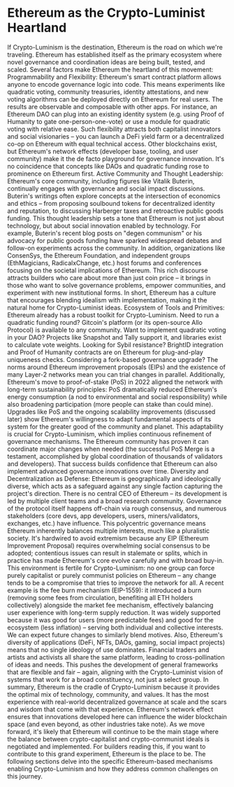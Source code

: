 # Ethereum as the Crypto-Luminist Heartland

If Crypto-Luminism is the destination, Ethereum is the road on which we're traveling. Ethereum has established itself as the primary ecosystem where novel governance and coordination ideas are being built, tested, and scaled. Several factors make Ethereum the heartland of this movement:
Programmability and Flexibility: Ethereum's smart contract platform allows anyone to encode governance logic into code. This means experiments like quadratic voting, community treasuries, identity attestations, and new voting algorithms can be deployed directly on Ethereum for real users. The results are observable and composable with other apps. For instance, an Ethereum DAO can plug into an existing identity system (e.g. using Proof of Humanity to gate one-person-one-vote) or use a module for quadratic voting with relative ease. Such flexibility attracts both capitalist innovators and social visionaries – you can launch a DeFi yield farm or a decentralized co-op on Ethereum with equal technical access. Other blockchains exist, but Ethereum's network effects (developer base, tooling, and user community) make it the de facto playground for governance innovation. It's no coincidence that concepts like DAOs and quadratic funding rose to prominence on Ethereum first.
Active Community and Thought Leadership: Ethereum's core community, including figures like Vitalik Buterin, continually engages with governance and social impact discussions. Buterin's writings often explore concepts at the intersection of economics and ethics – from proposing soulbound tokens for decentralized identity and reputation, to discussing Harberger taxes and retroactive public goods funding. This thought leadership sets a tone that Ethereum is not just about technology, but about social innovation enabled by technology. For example, Buterin's recent blog posts on "degen communism" or his advocacy for public goods funding have sparked widespread debates and follow-on experiments across the community. In addition, organizations like ConsenSys, the Ethereum Foundation, and independent groups (EthMagicians, RadicalxChange, etc.) host forums and conferences focusing on the societal implications of Ethereum. This rich discourse attracts builders who care about more than just coin price – it brings in those who want to solve governance problems, empower communities, and experiment with new institutional forms. In short, Ethereum has a culture that encourages blending idealism with implementation, making it the natural home for Crypto-Luminist ideas.
Ecosystem of Tools and Primitives: Ethereum already has a robust toolkit for Crypto-Luminism. Need to run a quadratic funding round? Gitcoin's platform (or its open-source Allo Protocol) is available to any community. Want to implement quadratic voting in your DAO? Projects like Snapshot and Tally support it, and libraries exist to calculate vote weights. Looking for Sybil resistance? BrightID integration and Proof of Humanity contracts are on Ethereum for plug-and-play uniqueness checks. Considering a fork-based governance upgrade? The norms around Ethereum improvement proposals (EIPs) and the existence of many Layer-2 networks mean you can trial changes in parallel. Additionally, Ethereum's move to proof-of-stake (PoS) in 2022 aligned the network with long-term sustainability principles: PoS dramatically reduced Ethereum's energy consumption (a nod to environmental and social responsibility) while also broadening participation (more people can stake than could mine). Upgrades like PoS and the ongoing scalability improvements (discussed later) show Ethereum's willingness to adapt fundamental aspects of its system for the greater good of the community and planet. This adaptability is crucial for Crypto-Luminism, which implies continuous refinement of governance mechanisms. The Ethereum community has proven it can coordinate major changes when needed (the successful PoS Merge is a testament, accomplished by global coordination of thousands of validators and developers). That success builds confidence that Ethereum can also implement advanced governance innovations over time.
Diversity and Decentralization as Defense: Ethereum is geographically and ideologically diverse, which acts as a safeguard against any single faction capturing the project's direction. There is no central CEO of Ethereum – its development is led by multiple client teams and a broad research community. Governance of the protocol itself happens off-chain via rough consensus, and numerous stakeholders (core devs, app developers, users, miners/validators, exchanges, etc.) have influence. This polycentric governance means Ethereum inherently balances multiple interests, much like a pluralistic society. It's hardwired to avoid extremism because any EIP (Ethereum Improvement Proposal) requires overwhelming social consensus to be adopted; contentious issues can result in stalemate or splits, which in practice has made Ethereum's core evolve carefully and with broad buy-in. This environment is fertile for Crypto-Luminism: no one group can force purely capitalist or purely communist policies on Ethereum – any change tends to be a compromise that tries to improve the network for all. A recent example is the fee burn mechanism (EIP-1559): it introduced a burn (removing some fees from circulation, benefiting all ETH holders collectively) alongside the market fee mechanism, effectively balancing user experience with long-term supply reduction. It was widely supported because it was good for users (more predictable fees) and good for the ecosystem (less inflation) – serving both individual and collective interests. We can expect future changes to similarly blend motives. Also, Ethereum's diversity of applications (DeFi, NFTs, DAOs, gaming, social impact projects) means that no single ideology of use dominates. Financial traders and artists and activists all share the same platform, leading to cross-pollination of ideas and needs. This pushes the development of general frameworks that are flexible and fair – again, aligning with the Crypto-Luminist vision of systems that work for a broad constituency, not just a select group.
In summary, Ethereum is the cradle of Crypto-Luminism because it provides the optimal mix of technology, community, and values. It has the most experience with real-world decentralized governance at scale and the scars and wisdom that come with that experience. Ethereum's network effect ensures that innovations developed here can influence the wider blockchain space (and even beyond, as other industries take note). As we move forward, it's likely that Ethereum will continue to be the main stage where the balance between crypto-capitalist and crypto-communist ideals is negotiated and implemented. For builders reading this, if you want to contribute to this grand experiment, Ethereum is the place to be. The following sections delve into the specific Ethereum-based mechanisms enabling Crypto-Luminism and how they address common challenges on this journey. 